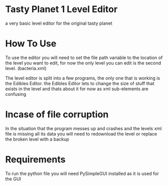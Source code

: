 # Tasty Planet 1 Level Editor
a very basic level editor for the original tasty planet

# How To Use
To use the editor you will need to set the file path variable to the location of the level you want to edit,
for now the only level you can edit is the second level. (bacteria.xml)

The level editor is split into a few programs, the only one that is working is the Edibles Editor. the Edibles Editor lets to change the size of stuff that exists in the level and thats about it for now as xml sub-elements are confusing

# Incase of file corruption

In the situation that the program messes up and crashes and the levels xml file is missing all its data you will need to redownload the level or replace the broken level
with a backup

# Requirements

To run the python file you will need PySimpleGUI installed as it is used for the GUI
